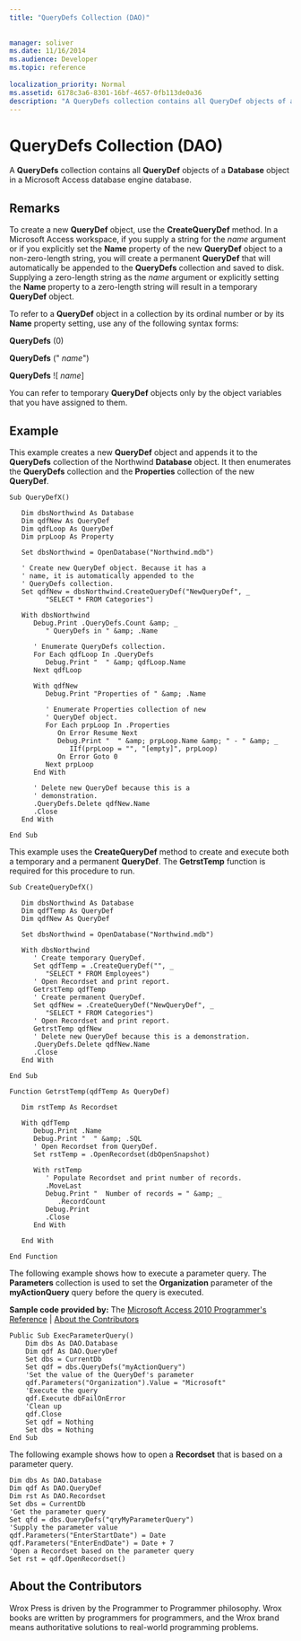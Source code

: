 ```yaml
---
title: "QueryDefs Collection (DAO)"
 
 
manager: soliver
ms.date: 11/16/2014
ms.audience: Developer
ms.topic: reference
  
localization_priority: Normal
ms.assetid: 6178c3a6-8301-16bf-4657-0fb113de0a36
description: "A QueryDefs collection contains all QueryDef objects of a Database object in a Microsoft Access database engine database."
---
```


# QueryDefs Collection (DAO)

A **QueryDefs** collection contains all **QueryDef** objects of a **Database** object in a Microsoft Access database engine database. 
  
## Remarks

To create a new **QueryDef** object, use the **CreateQueryDef** method. In a Microsoft Access workspace, if you supply a string for the  _name_ argument or if you explicitly set the **Name** property of the new **QueryDef** object to a non-zero-length string, you will create a permanent **QueryDef** that will automatically be appended to the **QueryDefs** collection and saved to disk. Supplying a zero-length string as the  _name_ argument or explicitly setting the **Name** property to a zero-length string will result in a temporary **QueryDef** object. 
  
To refer to a **QueryDef** object in a collection by its ordinal number or by its **Name** property setting, use any of the following syntax forms: 
  
 **QueryDefs** (0) 
  
 **QueryDefs** ("  _name_")
  
 **QueryDefs** ![  _name_]
  
You can refer to temporary **QueryDef** objects only by the object variables that you have assigned to them. 
  
## Example

This example creates a new **QueryDef** object and appends it to the **QueryDefs** collection of the Northwind **Database** object. It then enumerates the **QueryDefs** collection and the **Properties** collection of the new **QueryDef**. 
  
```
Sub QueryDefX() 
 
   Dim dbsNorthwind As Database 
   Dim qdfNew As QueryDef 
   Dim qdfLoop As QueryDef 
   Dim prpLoop As Property 
 
   Set dbsNorthwind = OpenDatabase("Northwind.mdb") 
 
   ' Create new QueryDef object. Because it has a  
   ' name, it is automatically appended to the  
   ' QueryDefs collection. 
   Set qdfNew = dbsNorthwind.CreateQueryDef("NewQueryDef", _ 
         "SELECT * FROM Categories") 
 
   With dbsNorthwind 
      Debug.Print .QueryDefs.Count &amp; _ 
         " QueryDefs in " &amp; .Name 
 
      ' Enumerate QueryDefs collection. 
      For Each qdfLoop In .QueryDefs 
         Debug.Print "  " &amp; qdfLoop.Name 
      Next qdfLoop 
 
      With qdfNew 
         Debug.Print "Properties of " &amp; .Name 
 
         ' Enumerate Properties collection of new  
         ' QueryDef object. 
         For Each prpLoop In .Properties 
            On Error Resume Next 
            Debug.Print "  " &amp; prpLoop.Name &amp; " - " &amp; _ 
               IIf(prpLoop = "", "[empty]", prpLoop) 
            On Error Goto 0 
         Next prpLoop 
      End With 
 
      ' Delete new QueryDef because this is a  
      ' demonstration. 
      .QueryDefs.Delete qdfNew.Name 
      .Close 
   End With 
 
End Sub 

```

This example uses the **CreateQueryDef** method to create and execute both a temporary and a permanent **QueryDef**. The **GetrstTemp** function is required for this procedure to run. 
  
```
Sub CreateQueryDefX() 
 
   Dim dbsNorthwind As Database 
   Dim qdfTemp As QueryDef 
   Dim qdfNew As QueryDef 
 
   Set dbsNorthwind = OpenDatabase("Northwind.mdb") 
 
   With dbsNorthwind 
      ' Create temporary QueryDef. 
      Set qdfTemp = .CreateQueryDef("", _ 
         "SELECT * FROM Employees") 
      ' Open Recordset and print report. 
      GetrstTemp qdfTemp 
      ' Create permanent QueryDef. 
      Set qdfNew = .CreateQueryDef("NewQueryDef", _ 
         "SELECT * FROM Categories") 
      ' Open Recordset and print report. 
      GetrstTemp qdfNew 
      ' Delete new QueryDef because this is a demonstration. 
      .QueryDefs.Delete qdfNew.Name 
      .Close 
   End With 
 
End Sub 
 
Function GetrstTemp(qdfTemp As QueryDef) 
 
   Dim rstTemp As Recordset 
 
   With qdfTemp 
      Debug.Print .Name 
      Debug.Print "  " &amp; .SQL 
      ' Open Recordset from QueryDef. 
      Set rstTemp = .OpenRecordset(dbOpenSnapshot) 
 
      With rstTemp 
         ' Populate Recordset and print number of records. 
         .MoveLast 
         Debug.Print "  Number of records = " &amp; _ 
            .RecordCount 
         Debug.Print 
         .Close 
      End With 
 
   End With 
 
End Function 

```

The following example shows how to execute a parameter query. The **Parameters** collection is used to set the **Organization** parameter of the **myActionQuery** query before the query is executed. 
  
 **Sample code provided by:** The [Microsoft Access 2010 Programmer's Reference](http://www.wrox.com/WileyCDA/WroxTitle/Access-2010-Programmer-s-Reference.productCd-0470591668.mdl) | [About the Contributors](#AboutContributors)
  
```
Public Sub ExecParameterQuery()
    Dim dbs As DAO.Database
    Dim qdf As DAO.QueryDef
    Set dbs = CurrentDb
    Set qdf = dbs.QueryDefs("myActionQuery")
    'Set the value of the QueryDef's parameter
    qdf.Parameters("Organization").Value = "Microsoft"
    'Execute the query
    qdf.Execute dbFailOnError
    'Clean up
    qdf.Close
    Set qdf = Nothing
    Set dbs = Nothing
End Sub
```

The following example shows how to open a **Recordset** that is based on a parameter query. 
  
```
Dim dbs As DAO.Database
Dim qdf As DAO.QueryDef
Dim rst As DAO.Recordset
Set dbs = CurrentDb
'Get the parameter query
Set qfd = dbs.QueryDefs("qryMyParameterQuery")
'Supply the parameter value
qdf.Parameters("EnterStartDate") = Date
qdf.Parameters("EnterEndDate") = Date + 7
'Open a Recordset based on the parameter query
Set rst = qdf.OpenRecordset()
```

## About the Contributors
<a name="AboutContributors"> </a>

Wrox Press is driven by the Programmer to Programmer philosophy. Wrox books are written by programmers for programmers, and the Wrox brand means authoritative solutions to real-world programming problems. 
  

